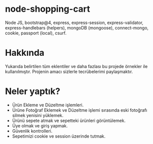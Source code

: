# node-shopping-cart
Node JS, bootstrap@4, express, express-session, express-validator, express-handlebars (helpers), mongoDB (mongoose), connect-mongo, cookie, passport (local), csurf.

# Hakkında
  Yukarıda belirtilen tüm eklentiler ve daha fazlası bu projede örnekler ile kullanılmıştır. Projenin amacı sizlerle tecrübelerimi paylaşmaktır.

# Neler yaptık?
* Ürün Ekleme ve Düzeltme işlemleri.
* Ürüne Fotoğraf Eklemek ve Düzeltme işlemi sırasında eski fotoğrafı silmek yenisini yüklemek.
* Ürünü sepete atmak ve sepetteki ürünleri görüntülemek.
* Üye olmak ve giriş yapmak.
* Güvenlik kontrolleri.
* Sepetimizi cookie ve session üzerinde tutmak.
